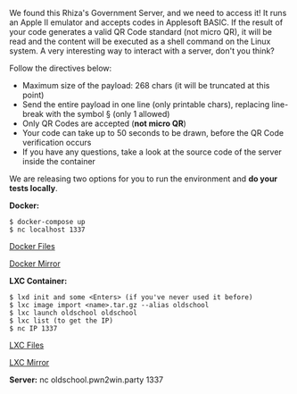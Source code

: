 We found this Rhiza's Government Server, and we need to access it! It runs an Apple II emulator and accepts codes in Applesoft BASIC. If the result of your code generates a valid QR Code standard (not micro QR), it will be read and the content will be executed as a shell command on the Linux system. A very interesting way to interact with a server, don't you think?

Follow the directives below:

* Maximum size of the payload: 268 chars (it will be truncated at this point)
* Send the entire payload in one line (only printable chars), replacing line-break with the symbol § (only 1 allowed)
* Only QR Codes are accepted (**not micro QR**)
* Your code can take up to 50 seconds to be drawn, before the QR Code verification occurs
* If you have any questions, take a look at the source code of the server inside the container

We are releasing two options for you to run the environment and **do your tests locally**.

**Docker:**
    
    $ docker-compose up
    $ nc localhost 1337

[Docker Files](https://static.pwn2win.party/oldschool_adventures_appleii_8f8e654e8f259af68c3973fe023c9799eb62c9c214f96f125fbdea603c73160e_docker.tar.gz)

[Docker Mirror](https://drive.google.com/file/d/1aN311v9w5jZaclVI99o5Fss5lPwE4Lca/view?usp=drivesdk)
   
**LXC Container:**

    $ lxd init and some <Enters> (if you've never used it before)
    $ lxc image import <name>.tar.gz --alias oldschool
    $ lxc launch oldschool oldschool
    $ lxc list (to get the IP)
    $ nc IP 1337
    
[LXC Files](https://static.pwn2win.party/oldschool_adventures_appleii_079445b87c7d73778b8c149d5ecf16aea09b3cd0282ce0dbc91ab3dd1891771a_lxc.tar.gz)

[LXC Mirror](https://drive.google.com/file/d/1kIRwf_H6d9eKZ7pwvVjl5ThK9mt4xUYG/view?usp=drivesdk)

**Server:** nc oldschool.pwn2win.party 1337

